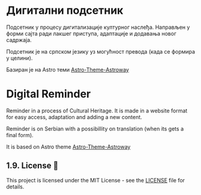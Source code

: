 # Дигитални подсетник

Подсетник у процесу дигитализације културног наслеђа. Направљен у форми сајта ради лакшег приступа, адаптације и додавања новог садржаја.

Подсетник је на српском језику уз могућност превода (када се формира у целини).

Базиран је на Astro теми <a href="https://github.com/gio-del/Astro-Theme-Astroway" target="_blank">Astro-Theme-Astroway</a>

# Digital Reminder
Reminder in a process of Cultural Heritage. It is made in a website format for easy access, adaptation and adding a new content.

Reminder is on Serbian with a possibillity on translation (when its gets a final form).

It is based on Astro theme <a href="https://github.com/gio-del/Astro-Theme-Astroway" target="_blank">Astro-Theme-Astroway</a>

## 1.9. License :memo:

This project is licensed under the MIT License - see the [LICENSE](LICENSE) file for details.
